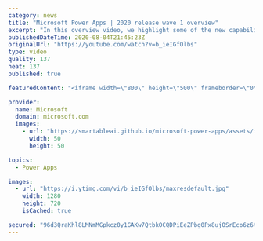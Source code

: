 ```yaml
---
category: news
title: "Microsoft Power Apps | 2020 release wave 1 overview"
excerpt: "In this overview video, we highlight some of the new capabilities included in the latest update to Microsoft Power Apps.      Here are the capabilities covered:     UI enhancements       • Save is always visible       • Chart formatting  Grid user experience enhancements       • Conditional search  "
publishedDateTime: 2020-08-04T21:45:23Z
originalUrl: "https://youtube.com/watch?v=b_ieIGfOlbs"
type: video
quality: 137
heat: 137
published: true

featuredContent: "<iframe width=\"800\" height=\"500\" frameborder=\"0\" src=\"https://www.youtube.com/embed/b_ieIGfOlbs\" allow=\"accelerometer; autoplay; encrypted-media; gyroscope; picture-in-picture\" allowfullscreen></iframe>"

provider:
  name: Microsoft
  domain: microsoft.com
  images:
    - url: "https://smartableai.github.io/microsoft-power-apps/assets/images/organizations/microsoft.com-50x50.jpg"
      width: 50
      height: 50

topics:
  - Power Apps

images:
  - url: "https://i.ytimg.com/vi/b_ieIGfOlbs/maxresdefault.jpg"
    width: 1280
    height: 720
    isCached: true

secured: "96d3QraKhl8LMNmMGpkcz0y1GAKw7QtbkOCQDPiEeZPbg0Px8ujOSrEco6z6tnsY8j6THGJvoZeKFTcAFXktNCDLXo807gv9afcEH8SiKn6WKx6uaktXiqkwGhUkT3YKeYXs6OWw0WvEm+TQamPLpCjAG8xzpMcHVWFLYUhyhCZT40rvx5KBN46WhED2wHyDb96K1rYzUSsMj10OgUqIFeo/CBhBTpQj+XZoqDkk5gsAZAEtW4LLZ25mqgkycJ+SGEg6ZPFsg/LTiVo8Ke00y4ZaZVtOZPf5w4TqUQxBnbIAHwGrahoTPOaHrCwgTf8+jipqw0/wiN6/PLRNQNZK9PEF3t2WsI128SNYQlFPJ5Y1msPqqfQpkmQPq8ju74nG4pWLaFqAx5MLorXxV5JF5tH40qUkJ1dQgH/cyRyu2QOTYd7zCLz1Pu+IoB4ZQiKM;xWB/6UernwzWFprJAFIEtQ=="
---
```


